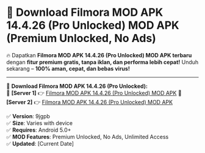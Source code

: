 # 🚀 Download Filmora MOD APK 14.4.26 (Pro Unlocked) MOD APK (Premium Unlocked, No Ads)  

🔥 Dapatkan **Filmora MOD APK 14.4.26 (Pro Unlocked) MOD APK terbaru** dengan **fitur premium gratis, tanpa iklan, dan performa lebih cepat!** Unduh sekarang – **100% aman, cepat, dan bebas virus!**  

---


🔽 **Download Filmora MOD APK 14.4.26 (Pro Unlocked):**  
🔹 **[Server 1]** 👉 [Filmora MOD APK 14.4.26 (Pro Unlocked) MOD APK](https://apkcomod.com?title=Filmora_MOD_APK_14.4.26_(Pro_Unlocked))  
🔹 **[Server 2]** 👉 [Filmora MOD APK 14.4.26 (Pro Unlocked) MOD APK](https://apkcomod.com?title=Filmora_MOD_APK_14.4.26_(Pro_Unlocked))  


✅ **Version**: 9jgpb  
✅ **Size**: Varies with device  
✅ **Requires**: Android 5.0+  
✅ **MOD Features**: Premium Unlocked, No Ads, Unlimited Access  
✅ **Updated**: [Current Date]  